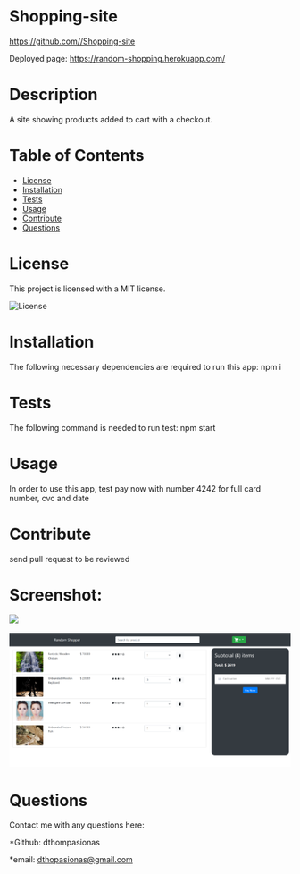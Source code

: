 # Shopping-site 

https://github.com//Shopping-site

Deployed page: https://random-shopping.herokuapp.com/

# Description
A site showing products added to cart with a checkout.

# Table of Contents
* [License](#license) 
* [Installation](#installation)
* [Tests](#tests)
* [Usage](#usage)
* [Contribute](#contribute)
* [Questions](#questions)

# License 
This project is licensed with a MIT license.

![License](https://img.shields.io/badge/License-MIT-blue.svg)

# Installation
The following necessary dependencies are required to run this app: npm i  

# Tests
The following command is needed to run test: npm start

# Usage
In order to use this app, test pay now with number 4242 for full card number, cvc and date

# Contribute
send pull request to be reviewed 

# Screenshot:

![](./shopping-site/src/assets/shopping-home.png)

![](./shopping-site/src/assets/shopping-cart.png)

# Questions
Contact me with any questions here:

*Github: dthompasionas

*email: dthopasionas@gmail.com 

